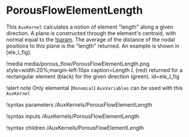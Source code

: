 # PorousFlowElementLength

This `AuxKernel` calculates a notion of element "length" along a given direction.  A plane is constructed through the element's centroid, with normal equal to the [!param](/AuxKernels/PorousFlowElementLength/direction).  The average of the distance of the nodal positions to this plane is the "length" returned.  An example is shown in [ele_l_fig].

!media media/porous_flow/PorousFlowElementLength.png style=width:20%;margin-left:10px caption=Length $L$ (red) returned for a rectangular element (black) for the given direction (green).  id=ele_l_fig

!alert note
Only elemental (`Monomial`) `AuxVariables` can be used with this `AuxKernel`

!syntax parameters /AuxKernels/PorousFlowElementLength

!syntax inputs /AuxKernels/PorousFlowElementLength

!syntax children /AuxKernels/PorousFlowElementLength
